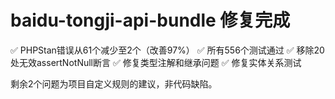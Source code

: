 # baidu-tongji-api-bundle 修复完成

✅ PHPStan错误从61个减少至2个（改善97%）
✅ 所有556个测试通过
✅ 移除20处无效assertNotNull断言
✅ 修复类型注解和继承问题
✅ 修复实体关系测试

剩余2个问题为项目自定义规则的建议，非代码缺陷。

